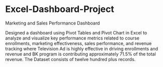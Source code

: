 # Excel-Dashboard-Project
Marketing and Sales Performance Dashboard

Designed a dashboard using Pivot Tables and Pivot Chart in Excel to analyze and visualize key performance metrics related to course enrollments, marketing effectiveness, sales performance, and revenue tracking where Television Ad is highly effective in driving enrollments and revenue and BK program is contributing approximately 71.5% of the total revenue. The Dataset consists of twelve hundred plus records.
